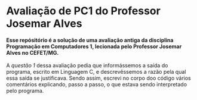 # Avaliação de PC1 do Professor Josemar Alves
**Esse repósitório é a solução de uma avaliação antiga da disciplina Programação em Computadores 1, lecionada pelo Professor Josemar Alves no CEFET/MG.<br/>**
<br/>A *questão 1* dessa avaliação pedia que informássemos a saída do programa, escrito em Linguagem C, e descrevêssemos a razão pela qual essa saída se justificava. Sendo assim, escrevi no corpo doo código vários comentários explicando, passo a passo, o que estava sendo  interpretado pelo programa.<br/>
